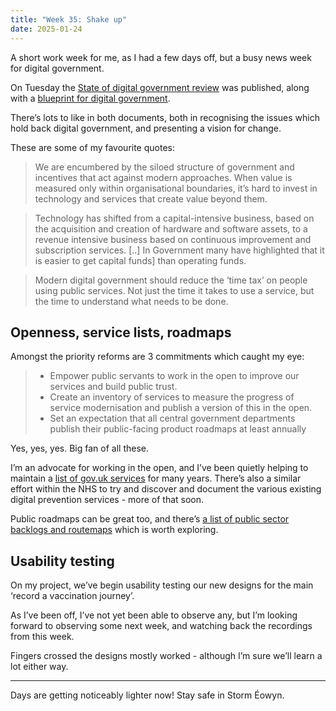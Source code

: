 ```yaml
---
title: "Week 35: Shake up"
date: 2025-01-24
---
```


A short work week for me, as I had a few days off, but a busy news week for digital government.

On Tuesday the [State of digital government review](https://www.gov.uk/government/publications/state-of-digital-government-review/state-of-digital-government-review) was published, along with a [blueprint for digital government](https://www.gov.uk/government/publications/a-blueprint-for-modern-digital-government/a-blueprint-for-modern-digital-government-html).

There’s lots to like in both documents, both in recognising the issues which hold back digital government, and presenting a vision for change.

These are some of my favourite quotes:

>  We are encumbered by the siloed structure of government and incentives that act against modern approaches. When value is measured only within organisational boundaries, it’s hard to invest in technology and services that create value beyond them.

> Technology has shifted from a capital-intensive business, based on the acquisition and creation of hardware and software assets, to a revenue intensive business based on continuous improvement and subscription services. [..] In Government many have highlighted that it is easier to get capital funds] than operating funds.

> Modern digital government should reduce the ‘time tax’ on people using public services. Not just the time it takes to use a service, but the time to understand what needs to be done.

## Openness, service lists, roadmaps

Amongst the priority reforms are 3 commitments which caught my eye:

> * Empower public servants to work in the open to improve our services and build public trust.
> * Create an inventory of services to measure the progress of service modernisation and publish a version of this in the open.
> * Set an expectation that all central government departments publish their public-facing product roadmaps at least annually

Yes, yes, yes. Big fan of all these.

I’m an advocate for working in the open, and I’ve been quietly helping to maintain a [list of gov.uk services](https://govuk-digital-services.herokuapp.com) for many years. There’s also a similar effort within the NHS to try and discover and document the various existing digital prevention services - more of that soon.

Public roadmaps can be great too, and there’s [a list of public sector backlogs and routemaps](https://www.publicbackroads.xyz) which is worth exploring.

## Usability testing

On my project, we’ve begin usability testing our new designs for the main ‘record a vaccination journey’.

As I’ve been off, I’ve not yet been able to observe any, but I’m looking forward to observing some next week, and watching back the recordings from this week.

Fingers crossed the designs mostly worked - although I’m sure we’ll learn a lot either way.

---

Days are getting noticeably lighter now! Stay safe in Storm Éowyn.
